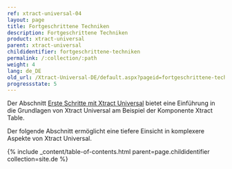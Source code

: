 ```yaml
---
ref: xtract-universal-04
layout: page
title: Fortgeschrittene Techniken
description: Fortgeschrittene Techniken
product: xtract-universal
parent: xtract-universal
childidentifier: fortgeschrittene-techniken
permalink: /:collection/:path
weight: 4
lang: de_DE
old_url: /Xtract-Universal-DE/default.aspx?pageid=fortgeschrittene-techniken
progressstate: 5
---
```


Der Abschnitt [Erste Schritte mit Xtract Universal](./erste-schritte) bietet eine Einführung in die Grundlagen von Xtract Universal am Beispiel der Komponente Xtract Table. 

Der folgende Abschnitt ermöglicht eine tiefere Einsicht in komplexere Aspekte von Xtract Universal.

{% include _content/table-of-contents.html parent=page.childidentifier collection=site.de %}